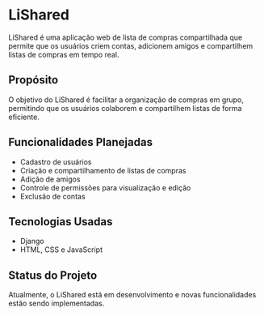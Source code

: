 # LiShared

LiShared é uma aplicação web de lista de compras compartilhada que permite que os usuários criem contas, adicionem amigos e compartilhem listas de compras em tempo real.

## Propósito

O objetivo do LiShared é facilitar a organização de compras em grupo, permitindo que os usuários colaborem e compartilhem listas de forma eficiente.

## Funcionalidades Planejadas

- Cadastro de usuários
- Criação e compartilhamento de listas de compras
- Adição de amigos
- Controle de permissões para visualização e edição
- Exclusão de contas

## Tecnologias Usadas

- Django
- HTML, CSS e JavaScript

## Status do Projeto

Atualmente, o LiShared está em desenvolvimento e novas funcionalidades estão sendo implementadas.